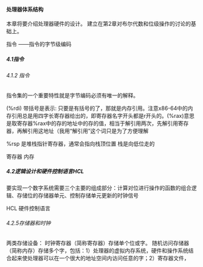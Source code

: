 #### 处理器体系结构
本章将要介绍处理器硬件的设计。
建立在第2章对布尔代数和位级操作的讨论的基础上。

指令 ——指令的字节级编码

##### 4.1指令
###### 4.1.2 指令
指令集的一个重要特性就是字节编码必须有唯一的解释。

(%rdi) 带括号是表示:
只要是有括号的了，那就是内存引用。注意x86-64中的内存引用总是用四字长寄存器给出的，即寄存器名字开头都是r开头的。(%rax)意思是取寄存器%rax中的存的地址中的存的值，相当于解引用两次，先解引用寄存器，再解引用这地址（我用“解引用”这个词只是为了方便理解

%rsp  是堆栈指针寄存器，通常会指向栈顶位置
栈是向低位走的

寄存器  内存

##### 4.2逻辑设计和硬件控制语言HCL
要实现一个数字系统需要三个主要的组成部分：计算对位进行操作的函数的组合逻辑、存储位的存储器单元、控制存储单元更新的时钟信号

HCL 硬件控制语言

###### 4.2.5存储器和时钟
两类存储设备：
时钟寄存器（简称寄存器）存储单个位或字。
随机访问存储器（简称内存）存储多个字，包括：1）处理器的虚拟内存系统，硬件和操作系统结合起来使处理器可以在一个很大的地址空间内访问任意的字；2）寄存器文件，
